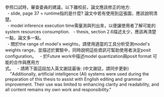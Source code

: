 參照口試時，審查委員的建議，以下離校前，論文應該修正的地方:  
  - slide, page 37 = runtime指的是什麼? 論文中若有使用到這張圖，應該說明清  
楚。  
  - model inference execution time需量測與列出來，以便讓使用者了解可能的  
system resources consumption. 
  - thesis, section 2.6描述太少，應該再清楚一點，論文多一點。  
  - 關於the range of model's weights，請使用適當的工具分析受測model's  
weights range，並描述於實驗中，同時說明這些資訊可幫助使用者決定posit  
configuration。
  - 於Future work中描述model quantization與posit format 可能的合作與應用方  
式。
  - 請將下面這段加入英文謝誌最後: (中文謝誌，請同步更新)  
    "Additionally, artificial intelligence (AI) systems were used during the  
preparation of this thesis to assist with English editing and grammar  
improvement. Their use was limited to enhancing clarity and readability, and  
all content remains my own work and responsibility."